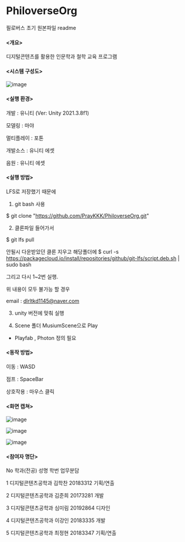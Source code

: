 # PhiloverseOrg
필로버스 초기 원본파일
readme

#### <개요>

디지털콘텐츠를 활용한 인문학과 철학 교육 프로그램

#### <시스템 구성도> 

![image](https://github.com/PrayKKK/PhiloverseOrg/assets/105548573/7cb2d31c-2926-4862-9a82-1c07b3b17f72)

#### <실행 환경>

개발 : 유니티 (Ver: Unity 2021.3.8f1)

모델링 : 마야 

멀티플레이 : 포톤

개발소스 : 유니티 에셋 

음원 : 유니티 에셋 

#### <실행 방법>
LFS로 저장했기 때문에

1. git bash 사용

$ git clone "https://github.com/PrayKKK/PhiloverseOrg.git"

2. 클론파일 들어가서

$ git lfs pull

안될시 다운받았던 클론 지우고 해당폴더에
$ curl -s https://packagecloud.io/install/repositories/github/git-lfs/script.deb.sh | sudo bash

그리고 다시 1~2번 실행.

위 내용이 모두 불가능 할 경우 

email : dlrltkd1145@naver.com

3. unity 버전에 맞춰 실행

4. Scene 폴더 MusiumScene으로 Play

* Playfab , Photon 정의 필요

#### <동작 방법>

이동 : WASD 

점프 : SpaceBar

상호작용 : 마우스 클릭

#### <화면 캡쳐> 

![image](https://github.com/PrayKKK/PhiloverseOrg/assets/105548573/cb02c828-f6c6-4519-bd4d-d37fa29b0f03)


![image](https://github.com/PrayKKK/PhiloverseOrg/assets/105548573/bc0e4b1b-0aac-4921-bf1d-ae66448c63eb)


![image](https://github.com/PrayKKK/PhiloverseOrg/assets/105548573/cb9db044-f197-42d8-bb4d-b356acea1273)





#### <참여자 명단> 

No       학과(전공)       성명        학번      업무분담

1    디지털콘텐츠공학과    김학찬    20183312    기획/연출

2    디지털콘텐츠공학과    김준희    20173281    개발

3    디지털콘텐츠공학과    심미림    20192864    디자인

4    디지털콘텐츠공학과    이강인    20183335    개발

5    디지털콘텐츠공학과    최정현    20183347    기획/연출
